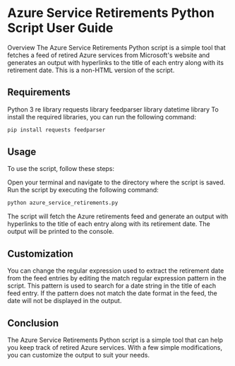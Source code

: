 # Azure Service Retirements Python Script User Guide
Overview
The Azure Service Retirements Python script is a simple tool that fetches a feed of retired Azure services from Microsoft's website and generates an output with hyperlinks to the title of each entry along with its retirement date. This is a non-HTML version of the script.

## Requirements
Python 3
re library
requests library
feedparser library
datetime library
To install the required libraries, you can run the following command:

```python
pip install requests feedparser
```

## Usage
To use the script, follow these steps:

Open your terminal and navigate to the directory where the script is saved.
Run the script by executing the following command:

``` python
python azure_service_retirements.py
```
The script will fetch the Azure retirements feed and generate an output with hyperlinks to the title of each entry along with its retirement date. The output will be printed to the console.

## Customization
You can change the regular expression used to extract the retirement date from the feed entries by editing the match regular expression pattern in the script. This pattern is used to search for a date string in the title of each feed entry. If the pattern does not match the date format in the feed, the date will not be displayed in the output.

## Conclusion
The Azure Service Retirements Python script is a simple tool that can help you keep track of retired Azure services. With a few simple modifications, you can customize the output to suit your needs.
